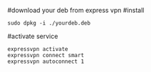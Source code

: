 #download your deb from express vpn 
#install
```
sudo dpkg -i ./yourdeb.deb
```
#activate service
```
expressvpn activate
expressvpn connect smart
expressvpn autoconnect 1
```
